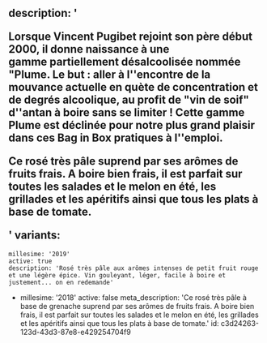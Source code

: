 description: '<p>Lorsque Vincent Pugibet rejoint son père début 2000, il donne naissance à une gamme&nbsp;partiellement désalcoolisée nommée "Plume. Le but : aller à l''encontre de la mouvance actuelle en quète de concentration et de degrés alcoolique, au profit de "vin de soif" d''antan&nbsp;à boire sans se limiter ! Cette gamme Plume est déclinée pour notre plus grand plaisir dans ces Bag in Box pratiques à l''emploi.</p><p>Ce rosé très pâle suprend par ses arômes de fruits frais. A boire bien frais, il est parfait sur toutes les salades et le melon en été, les grillades et les apéritifs ainsi que tous les plats à base de tomate.</p>'
variants:
  -
    millesime: '2019'
    active: true
    description: 'Rosé très pâle aux arômes intenses de petit fruit rouge et une légère épice. Vin gouleyant, léger, facile à boire et justement... on en redemande'
  -
    millesime: '2018'
    active: false
meta_description: 'Ce rosé très pâle à base de grenache suprend par ses arômes de fruits frais. A boire bien frais, il est parfait sur toutes les salades et le melon en été, les grillades et les apéritifs ainsi que tous les plats à base de tomate.'
id: c3d24263-123d-43d3-87e8-e429254704f9
